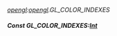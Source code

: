 _[opengl](../../modules/opengl/opengl-module.md):[opengl](../../modules/opengl/opengl-module.md).GL\_COLOR\_INDEXES_
##### Const GL\_COLOR\_INDEXES:[Int](../../modules/wonkey/wonkey-types-int.md)

